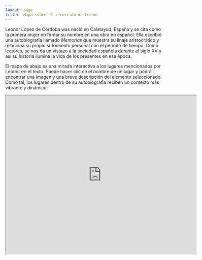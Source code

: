 ```yaml
---
layout: page
title:  Mapa sobre el recorrido de Leonor
---
```


Leonor López de Córdoba was nació en Calatayud, España y se cita como la primera mujer en firmar su nombre en una obra en español. Ella escribió una autobiografía llamado *Memorias* que muestra su linaje aristocrático y relaciona su propio sufrimiento personal con el período de tiempo. Como lectores, se nos da un vistazo a la sociedad española durante el siglo XV y así su historia ilumina la vida de los presentes en esa época. 

El mapa de abajo es una mirada interactiva a los lugares mencionados por Leonor en el texto. Puede hacer clic en el nombre de un lugar y podrá encontrar una imagen y una breve descripción del elemento seleccionado. Como tal, los lugares dentro de su autobiografía reciben un contexto más vibrante y dinámico. 

<iframe src="https://www.google.com/maps/d/embed?mid=1dI6SIvfHyRwv7BjpQJEmEhMW9tl9qpeq" width="600" height="500"></iframe>
